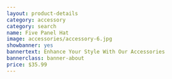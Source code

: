 ```yaml
---
layout: product-details
category: accessory
category: search
name: Five Panel Hat
image: accessories/accessory-6.jpg
showbanner: yes
bannertext: Enhance Your Style With Our Accessories
bannerclass: banner-about
price: $35.99
---
```


